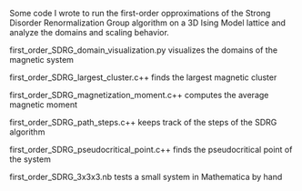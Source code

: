 Some code I wrote to run the first-order opproximations of the Strong Disorder Renormalization Group algorithm on a 3D Ising Model lattice and analyze the domains and scaling behavior. 

first_order_SDRG_domain_visualization.py visualizes the domains of the magnetic system

first_order_SDRG_largest_cluster.c++ finds the largest magnetic cluster

first_order_SDRG_magnetization_moment.c++ computes the average magnetic moment

first_order_SDRG_path_steps.c++ keeps track of the steps of the SDRG algorithm

first_order_SDRG_pseudocritical_point.c++ finds the pseudocritical point of the system

first_order_SDRG_3x3x3.nb tests a small system in Mathematica by hand
